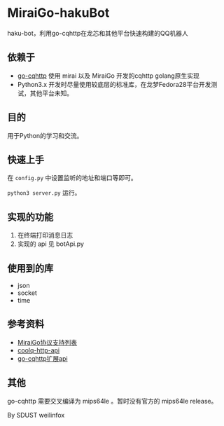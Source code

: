 # MiraiGo-hakuBot

haku-bot，利用go-cqhttp在龙芯和其他平台快速构建的QQ机器人

## 依赖于

+ [go-cqhttp](https://github.com/Mrs4s/go-cqhttp) 使用 mirai 以及 MiraiGo 开发的cqhttp golang原生实现
+ Python3.x 开发时尽量使用较底层的标准库，在龙梦Fedora28平台开发测试，其他平台未知。

## 目的

用于Python的学习和交流。

## 快速上手

在 ``config.py`` 中设置监听的地址和端口等即可。

``python3 server.py`` 运行。

## 实现的功能

1. 在终端打印消息日志
2. 实现的 api 见 botApi.py

## 使用到的库

+ json
+ socket
+ time

## 参考资料

+ [MiraiGo协议支持列表](https://github.com/Mrs4s/MiraiGo/blob/master/README.md)
+ [coolq-http-api](https://richardchien.gitee.io/coolq-http-api/docs/4.15/#/API)
+ [go-cqhttp扩展api](https://github.com/Mrs4s/go-cqhttp/blob/master/docs/cqhttp.md)

## 其他

go-cqhttp 需要交叉编译为 mips64le 。暂时没有官方的 mips64le release。



By SDUST weilinfox